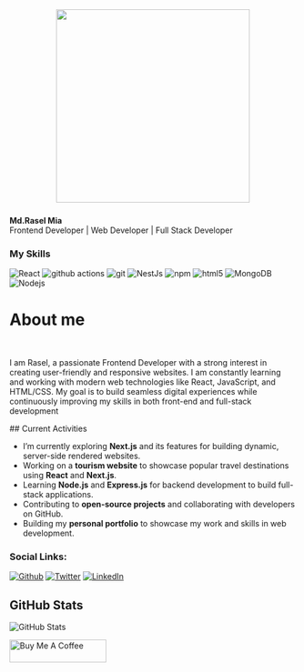 

###

<br clear="both">

<div align="center">
  <img height="340" src="https://i.ibb.co.com/MD0Xj0rt/Black-And-Grey-Professional-Technology-Linked-In-Banner-1.png"  />
</div>

###
<p><strong>Md.Rasel Mia</strong><br>Frontend Developer | Web Developer | Full Stack Developer</p>
<h3>My Skills</h3>
<p>
  <img alt="React" src="https://img.shields.io/badge/-React-45b8d8?style=flat-square&logo=react&logoColor=white" />
  <img alt="github actions" src="https://img.shields.io/badge/-Github_Actions-2088FF?style=flat-square&logo=github-actions&logoColor=white" />
  <img alt="git" src="https://img.shields.io/badge/-Git-F05032?style=flat-square&logo=git&logoColor=white" />
  <img alt="NestJs" src="https://img.shields.io/badge/-NestJs-ea2845?style=flat-square&logo=nestjs&logoColor=white" />
  <img alt="npm" src="https://img.shields.io/badge/-NPM-CB3837?style=flat-square&logo=npm&logoColor=white" />
  <img alt="html5" src="https://img.shields.io/badge/-HTML5-E34F26?style=flat-square&logo=html5&logoColor=white" />
  <img alt="MongoDB" src="https://img.shields.io/badge/-MongoDB-13aa52?style=flat-square&logo=mongodb&logoColor=white" />
  <img alt="Nodejs" src="https://img.shields.io/badge/-Nodejs-43853d?style=flat-square&logo=Node.js&logoColor=white" />
</p>
<h1>About me</h1></br><p>I am Rasel, a passionate Frontend Developer with a strong interest in creating user-friendly and responsive websites. I am constantly learning and working with modern web technologies like React, JavaScript, and HTML/CSS. My goal is to build seamless digital experiences while continuously improving my skills in both front-end and full-stack development</p>
## Current Activities

- I’m currently exploring **Next.js** and its features for building dynamic, server-side rendered websites.
- Working on a **tourism website** to showcase popular travel destinations using **React** and **Next.js**.
- Learning **Node.js** and **Express.js** for backend development to build full-stack applications.
- Contributing to **open-source projects** and collaborating with developers on GitHub.
- Building my **personal portfolio** to showcase my work and skills in web development.

<h3>Social Links:</h3>
<p><a href="https://github.com/rasel3980" target="_blank"><img alt="Github" src="https://img.shields.io/badge/GitHub-%2312100E.svg?&style=for-the-badge&logo=Github&logoColor=white" /></a> <a href="" target="_blank"><img alt="Twitter" src="https://img.shields.io/badge/twitter-%231DA1F2.svg?&style=for-the-badge&logo=twitter&logoColor=white" /></a> <a href="" target="_blank"><img alt="LinkedIn" src="https://img.shields.io/badge/linkedin-%230077B5.svg?&style=for-the-badge&logo=linkedin&logoColor=white" /></a></a>
</p>

<h2>GitHub Stats</h2>
<p><img src="https://github-readme-stats.vercel.app/api?username=mokkapps&amp;show_icons=true" alt="GitHub Stats"></p>
  <a href="https://www.buymeacoffee.com/mokkapps" target="_blank" rel="noreferrer nofollow">
      <img src="https://cdn.buymeacoffee.com/buttons/default-red.png" alt="Buy Me A Coffee" height="40" width="170" >
    </a>

